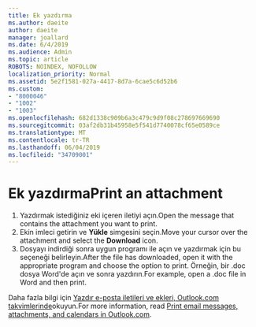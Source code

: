 ```yaml
---
title: Ek yazdırma
ms.author: daeite
author: daeite
manager: joallard
ms.date: 6/4/2019
ms.audience: Admin
ms.topic: article
ROBOTS: NOINDEX, NOFOLLOW
localization_priority: Normal
ms.assetid: 5e2f1581-027a-4417-8d7a-6cae5c6d52b6
ms.custom:
- "8000046"
- "1002"
- "1003"
ms.openlocfilehash: 682d1338c909b6a3c479c9d9f08c278697669690
ms.sourcegitcommit: 03af2db31b45958e5f541d7740078cf65e0589ce
ms.translationtype: MT
ms.contentlocale: tr-TR
ms.lasthandoff: 06/04/2019
ms.locfileid: "34709001"
---
```

# <a name="print-an-attachment"></a><span data-ttu-id="fc53f-102">Ek yazdırma</span><span class="sxs-lookup"><span data-stu-id="fc53f-102">Print an attachment</span></span>

1. <span data-ttu-id="fc53f-103">Yazdırmak istediğiniz eki içeren iletiyi açın.</span><span class="sxs-lookup"><span data-stu-id="fc53f-103">Open the message that contains the attachment you want to print.</span></span>
2. <span data-ttu-id="fc53f-104">Ekin imleci getirin ve **Yükle** simgesini seçin.</span><span class="sxs-lookup"><span data-stu-id="fc53f-104">Move your cursor over the attachment and select the **Download** icon.</span></span>
3. <span data-ttu-id="fc53f-105">Dosyayı indirdiği sonra uygun programı ile açın ve yazdırmak için bu seçeneği belirleyin.</span><span class="sxs-lookup"><span data-stu-id="fc53f-105">After the file has downloaded, open it with the appropriate program and choose the option to print.</span></span> <span data-ttu-id="fc53f-106">Örneğin, bir .doc dosya Word'de açın ve sonra yazdırın.</span><span class="sxs-lookup"><span data-stu-id="fc53f-106">For example, open a .doc file in Word and then print.</span></span>

<span data-ttu-id="fc53f-107">Daha fazla bilgi için [Yazdır e-posta iletileri ve ekleri, Outlook.com takvimlerinde](https://go.microsoft.com/fwlink/?linkid=2021110&amp;clcid=0x409)okuyun.</span><span class="sxs-lookup"><span data-stu-id="fc53f-107">For more information, read [Print email messages, attachments, and calendars in Outlook.com](https://go.microsoft.com/fwlink/?linkid=2021110&amp;clcid=0x409).</span></span>